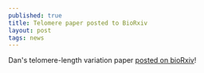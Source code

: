 ```yaml
---
published: true
title: Telomere paper posted to BioRxiv
layout: post
tags: news
---
```

Dan's telomere-length variation paper [posted on bioRxiv](http://biorxiv.org/content/early/2016/05/02/051276)!
